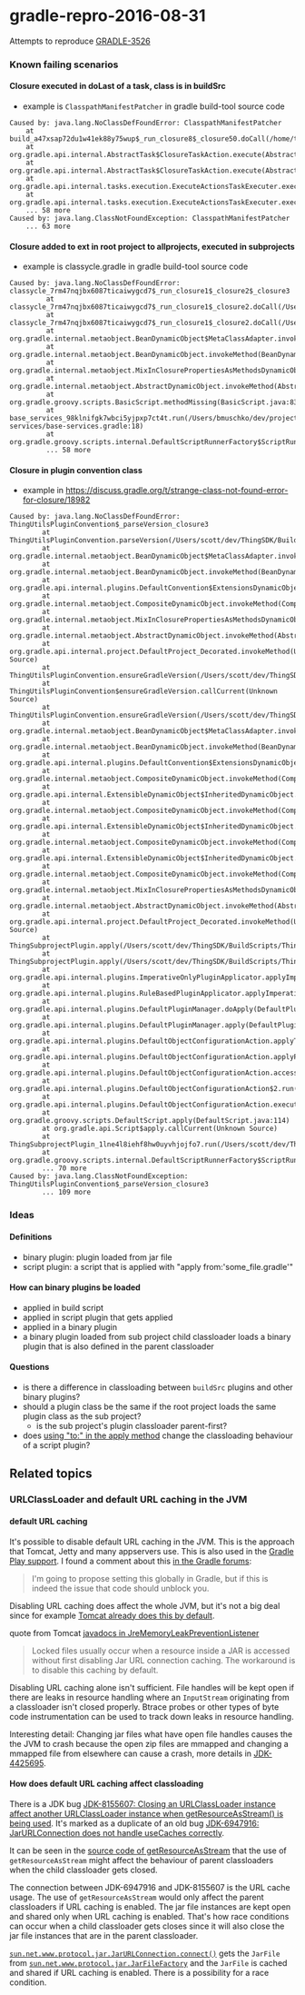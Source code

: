 # gradle-repro-2016-08-31

Attempts to reproduce [GRADLE-3526](https://issues.gradle.org/browse/GRADLE-3526)

### Known failing scenarios

#### Closure executed in doLast of a task, class is in buildSrc

- example is `ClasspathManifestPatcher` in gradle build-tool source code

```
Caused by: java.lang.NoClassDefFoundError: ClasspathManifestPatcher
    at build_a47xsap72du1w41ek88y75wup$_run_closure8$_closure50.doCall(/home/tcagent2/agent/work/1c72cb73edd79150/build.gradle:292)
    at org.gradle.api.internal.AbstractTask$ClosureTaskAction.execute(AbstractTask.java:587)
    at org.gradle.api.internal.AbstractTask$ClosureTaskAction.execute(AbstractTask.java:568)
    at org.gradle.api.internal.tasks.execution.ExecuteActionsTaskExecuter.executeAction(ExecuteActionsTaskExecuter.java:80)
    at org.gradle.api.internal.tasks.execution.ExecuteActionsTaskExecuter.executeActions(ExecuteActionsTaskExecuter.java:61)
    ... 58 more
Caused by: java.lang.ClassNotFoundException: ClasspathManifestPatcher
    ... 63 more
```

#### Closure added to ext in root project to allprojects, executed in subprojects

- example is classycle.gradle in gradle build-tool source code
  
```
Caused by: java.lang.NoClassDefFoundError: classycle_7rm47nqjbx6087ticaiwygcd7$_run_closure1$_closure2$_closure3
         at classycle_7rm47nqjbx6087ticaiwygcd7$_run_closure1$_closure2.doCall(/Users/bmuschko/dev/projects/gradle/gradle/classycle.gradle:5)
         at classycle_7rm47nqjbx6087ticaiwygcd7$_run_closure1$_closure2.doCall(/Users/bmuschko/dev/projects/gradle/gradle/classycle.gradle)
         at org.gradle.internal.metaobject.BeanDynamicObject$MetaClassAdapter.invokeMethod(BeanDynamicObject.java:382)
         at org.gradle.internal.metaobject.BeanDynamicObject.invokeMethod(BeanDynamicObject.java:170)
         at org.gradle.internal.metaobject.MixInClosurePropertiesAsMethodsDynamicObject.invokeMethod(MixInClosurePropertiesAsMethodsDynamicObject.java:43)
         at org.gradle.internal.metaobject.AbstractDynamicObject.invokeMethod(AbstractDynamicObject.java:163)
         at org.gradle.groovy.scripts.BasicScript.methodMissing(BasicScript.java:83)
         at base_services_98klnifgk7wbci5yjpxp7ct4t.run(/Users/bmuschko/dev/projects/gradle/subprojects/base-services/base-services.gradle:18)
         at org.gradle.groovy.scripts.internal.DefaultScriptRunnerFactory$ScriptRunnerImpl.run(DefaultScriptRunnerFactory.java:90)
         ... 58 more
```

#### Closure in plugin convention class

- example in https://discuss.gradle.org/t/strange-class-not-found-error-for-closure/18982

```
Caused by: java.lang.NoClassDefFoundError: ThingUtilsPluginConvention$_parseVersion_closure3
        at ThingUtilsPluginConvention.parseVersion(/Users/scott/dev/ThingSDK/BuildScripts/ThingUtilsPlugin.gradle:270)
        at org.gradle.internal.metaobject.BeanDynamicObject$MetaClassAdapter.invokeMethod(BeanDynamicObject.java:382)
        at org.gradle.internal.metaobject.BeanDynamicObject.invokeMethod(BeanDynamicObject.java:170)
        at org.gradle.api.internal.plugins.DefaultConvention$ExtensionsDynamicObject.invokeMethod(DefaultConvention.java:220)
        at org.gradle.internal.metaobject.CompositeDynamicObject.invokeMethod(CompositeDynamicObject.java:96)
        at org.gradle.internal.metaobject.MixInClosurePropertiesAsMethodsDynamicObject.invokeMethod(MixInClosurePropertiesAsMethodsDynamicObject.java:30)
        at org.gradle.internal.metaobject.AbstractDynamicObject.invokeMethod(AbstractDynamicObject.java:163)
        at org.gradle.api.internal.project.DefaultProject_Decorated.invokeMethod(Unknown Source)
        at ThingUtilsPluginConvention.ensureGradleVersion(/Users/scott/dev/ThingSDK/BuildScripts/ThingUtilsPlugin.gradle:325)
        at ThingUtilsPluginConvention$ensureGradleVersion.callCurrent(Unknown Source)
        at ThingUtilsPluginConvention.ensureGradleVersion(/Users/scott/dev/ThingSDK/BuildScripts/ThingUtilsPlugin.gradle:321)
        at org.gradle.internal.metaobject.BeanDynamicObject$MetaClassAdapter.invokeMethod(BeanDynamicObject.java:382)
        at org.gradle.internal.metaobject.BeanDynamicObject.invokeMethod(BeanDynamicObject.java:170)
        at org.gradle.api.internal.plugins.DefaultConvention$ExtensionsDynamicObject.invokeMethod(DefaultConvention.java:220)
        at org.gradle.internal.metaobject.CompositeDynamicObject.invokeMethod(CompositeDynamicObject.java:96)
        at org.gradle.api.internal.ExtensibleDynamicObject$InheritedDynamicObject.invokeMethod(ExtensibleDynamicObject.java:245)
        at org.gradle.internal.metaobject.CompositeDynamicObject.invokeMethod(CompositeDynamicObject.java:96)
        at org.gradle.api.internal.ExtensibleDynamicObject$InheritedDynamicObject.invokeMethod(ExtensibleDynamicObject.java:245)
        at org.gradle.internal.metaobject.CompositeDynamicObject.invokeMethod(CompositeDynamicObject.java:96)
        at org.gradle.api.internal.ExtensibleDynamicObject$InheritedDynamicObject.invokeMethod(ExtensibleDynamicObject.java:245)
        at org.gradle.internal.metaobject.CompositeDynamicObject.invokeMethod(CompositeDynamicObject.java:96)
        at org.gradle.internal.metaobject.MixInClosurePropertiesAsMethodsDynamicObject.invokeMethod(MixInClosurePropertiesAsMethodsDynamicObject.java:30)
        at org.gradle.internal.metaobject.AbstractDynamicObject.invokeMethod(AbstractDynamicObject.java:163)
        at org.gradle.api.internal.project.DefaultProject_Decorated.invokeMethod(Unknown Source)
        at ThingSubprojectPlugin.apply(/Users/scott/dev/ThingSDK/BuildScripts/ThingSubprojectPlugin.gradle:19)
        at ThingSubprojectPlugin.apply(/Users/scott/dev/ThingSDK/BuildScripts/ThingSubprojectPlugin.gradle)
        at org.gradle.api.internal.plugins.ImperativeOnlyPluginApplicator.applyImperative(ImperativeOnlyPluginApplicator.java:35)
        at org.gradle.api.internal.plugins.RuleBasedPluginApplicator.applyImperative(RuleBasedPluginApplicator.java:43)
        at org.gradle.api.internal.plugins.DefaultPluginManager.doApply(DefaultPluginManager.java:139)
        at org.gradle.api.internal.plugins.DefaultPluginManager.apply(DefaultPluginManager.java:116)
        at org.gradle.api.internal.plugins.DefaultObjectConfigurationAction.applyType(DefaultObjectConfigurationAction.java:123)
        at org.gradle.api.internal.plugins.DefaultObjectConfigurationAction.applyPlugin(DefaultObjectConfigurationAction.java:107)
        at org.gradle.api.internal.plugins.DefaultObjectConfigurationAction.access$100(DefaultObjectConfigurationAction.java:36)
        at org.gradle.api.internal.plugins.DefaultObjectConfigurationAction$2.run(DefaultObjectConfigurationAction.java:71)
        at org.gradle.api.internal.plugins.DefaultObjectConfigurationAction.execute(DefaultObjectConfigurationAction.java:136)
        at org.gradle.groovy.scripts.DefaultScript.apply(DefaultScript.java:114)
        at org.gradle.api.Script$apply.callCurrent(Unknown Source)
        at ThingSubprojectPlugin_1lne4l8iehf8hw0uyvhjojfo7.run(/Users/scott/dev/ThingSDK/BuildScripts/ThingSubprojectPlugin.gradle:6)
        at org.gradle.groovy.scripts.internal.DefaultScriptRunnerFactory$ScriptRunnerImpl.run(DefaultScriptRunnerFactory.java:90)
        ... 70 more
Caused by: java.lang.ClassNotFoundException: ThingUtilsPluginConvention$_parseVersion_closure3
        ... 109 more
```

### Ideas

#### Definitions

- binary plugin: plugin loaded from jar file
- script plugin: a script that is applied with "apply from:'some_file.gradle'"

#### How can binary plugins be loaded

- applied in build script
- applied in script plugin that gets applied
- applied in a binary plugin
- a binary plugin loaded from sub project child classloader loads a binary plugin that is also defined in the parent classloader

#### Questions

- is there a difference in classloading between `buildSrc` plugins and other binary plugins?
- should a plugin class be the same if the root project loads the same plugin class as the sub project?
  - is the sub project's plugin classloader parent-first?
- does [using "to:" in the apply method](https://github.com/gradle/gradle/blob/94b9299/subprojects/plugin-use/src/integTest/groovy/org/gradle/plugin/use/PluginUseDslIntegrationSpec.groovy#L159) change the classloading behaviour of a script plugin?

## Related topics

### URLClassLoader and default URL caching in the JVM

#### default URL caching

It's possible to disable default URL caching in the JVM. This is the approach that Tomcat, Jetty and many appservers use. This is also used in the [Gradle Play support](https://github.com/gradle/gradle/blob/c532913/subprojects/platform-play/src/main/java/org/gradle/play/internal/run/PlayWorkerServer.java#L97). 
I found a comment about this [in the Gradle forums](https://discuss.gradle.org/t/getresourceasstream-returns-null-in-plugin-in-daemon-mode/2385/6):
>I'm going to propose setting this globally in Gradle, but if this is indeed the issue that code should unblock you.

Disabling URL caching does affect the whole JVM, but it's not a big deal since for example [Tomcat already does this by default](https://github.com/apache/tomcat/blob/b9fdc88/java/org/apache/catalina/core/JreMemoryLeakPreventionListener.java#L272). 

quote from Tomcat [javadocs in JreMemoryLeakPreventionListener](https://github.com/apache/tomcat/blob/b9fdc88/java/org/apache/catalina/core/JreMemoryLeakPreventionListener.java#L54-L56)
> Locked files usually occur when a resource inside a JAR is accessed without first disabling Jar URL connection caching. The workaround is to disable this caching by default.

Disabling URL caching alone isn't sufficient. File handles will be kept open if there are leaks in resource handling where an `InputStream` originating from a classloader isn't closed properly. Btrace probes or other types of byte code instrumentation can be used to track down leaks in resource handling.

Interesting detail: Changing jar files what have open file handles causes the the JVM to crash because the open zip files are mmapped and changing a mmapped file from elsewhere can cause a crash, more details in [JDK-4425695](https://bugs.openjdk.java.net/browse/JDK-4425695).

#### How does default URL caching affect classloading

There is a JDK bug [JDK-8155607: Closing an URLClassLoader instance affect another URLClassLoader instance when getResourceAsStream() is being used](https://bugs.openjdk.java.net/browse/JDK-8155607). It's marked as a duplicate of an old bug [JDK-6947916: JarURLConnection does not handle useCaches correctly](https://bugs.openjdk.java.net/browse/JDK-6947916). 

It can be seen in the [source code of getResourceAsStream](https://github.com/dmlloyd/openjdk/blob/jdk7u/jdk7u/jdk/src/share/classes/java/net/URLClassLoader.java#L227-L250) that the use of `getResourceAsStream` might affect the behaviour of parent classloaders when the child classloader gets closed.

The connection between JDK-6947916 and JDK-8155607 is the URL cache usage. The use of `getResourceAsStream` would only affect the parent classloaders if URL caching is enabled. The jar file instances are kept open and shared only when URL caching is enabled. That's how race conditions can occur when a child classloader gets closes since it will also close the jar file instances that are in the parent classloader.

[`sun.net.www.protocol.jar.JarURLConnection.connect()`](https://github.com/dmlloyd/openjdk/blob/b003713e/jdk/src/share/classes/sun/net/www/protocol/jar/JarURLConnection.java#L122) gets the `JarFile` from [`sun.net.www.protocol.jar.JarFileFactory`](https://github.com/dmlloyd/openjdk/blob/b003713e449e8651fb605a15ecccc40b0dfb7f54/jdk/src/solaris/classes/sun/net/www/protocol/jar/JarFileFactory.java#L81) and the `JarFile` is cached and shared if URL caching is enabled. There is a possibility for a race condition. 













